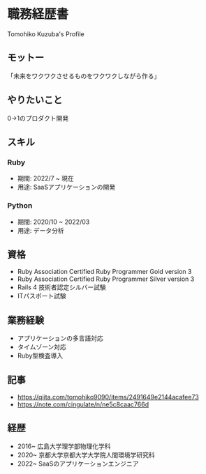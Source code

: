 # 職務経歴書
Tomohiko Kuzuba's Profile

## モットー
「未来をワクワクさせるものをワクワクしながら作る」

## やりたいこと
0→1のプロダクト開発

## スキル
### Ruby
- 期間: 2022/7 ~ 現在
- 用途: SaaSアプリケーションの開発

### Python
- 期間: 2020/10 ~ 2022/03 
- 用途: データ分析

## 資格
- Ruby Association Certified Ruby Programmer Gold version 3
- Ruby Association Certified Ruby Programmer Silver version 3
- Rails 4 技術者認定シルバー試験
- ITパスポート試験

## 業務経験
- アプリケーションの多言語対応
- タイムゾーン対応
- Ruby型検査導入

## 記事
- https://qiita.com/tomohiko9090/items/2491649e2144acafee73
- https://note.com/cingulate/n/ne5c8caac766d

## 経歴
- 2016~ 広島大学理学部物理化学科
- 2020~ 京都大学京都大学大学院人間環境学研究科
- 2022~ SaaSのアプリケーションエンジニア

